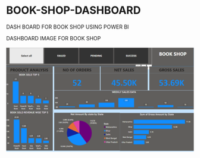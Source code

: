 # BOOK-SHOP-DASHBOARD
DASH BOARD FOR BOOK SHOP USING POWER BI 


DASHBOARD IMAGE FOR BOOK SHOP
<BR><BR>
<img src="https://github.com/Nishith2025/BOOK-SHOP-DASHBOARD/blob/8c5ed3026322f3b34d42e0f51fd214084af851b7/Screenshot%202025-03-11%20170902.png" alt="Image Description" width="800">
